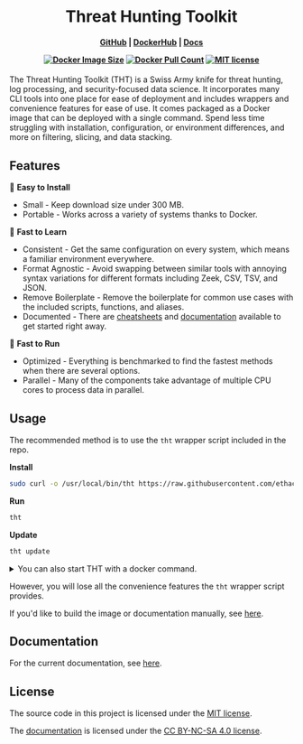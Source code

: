 <h1 align="center">
  Threat Hunting Toolkit
</h1>

<h4 align="center">

[GitHub][github-url] |
[DockerHub][docker-url] |
[Docs][docs-url]

[![Docker Image Size][docker-size-badge]][docker-url]
[![Docker Pull Count][docker-pulls-badge]][docker-url]
[![MIT license][mit-badge]](#license)

</h4>

The Threat Hunting Toolkit (<span title="Think Happy Thoughts  (⌒‿⌒)">THT</span>) is a Swiss Army knife for threat hunting, log processing, and security-focused data science. It incorporates many CLI tools into one place for ease of deployment and includes wrappers and convenience features for ease of use. It comes packaged as a Docker image that can be deployed with a single command. Spend less time struggling with installation, configuration, or environment differences, and more on filtering, slicing, and data stacking.

## Features

🧰 **Easy to Install**

- Small - Keep download size under 300 MB.
- Portable - Works across a variety of systems thanks to Docker.

📖 **Fast to Learn**

- Consistent - Get the same configuration on every system, which means a familiar environment everywhere.
- Format Agnostic - Avoid swapping between similar tools with annoying syntax variations for different formats including Zeek, CSV, TSV, and JSON.
- Remove Boilerplate - Remove the boilerplate for common use cases with the included scripts, functions, and aliases.
- Documented - There are [cheatsheets][cheat-url] and [documentation][docs-url] available to get started right away.

🚀 **Fast to Run**

- Optimized - Everything is benchmarked to find the fastest methods when there are several options.
- Parallel - Many of the components take advantage of multiple CPU cores to process data in parallel.

## Usage

The recommended method is to use the `tht` wrapper script included in the repo.

**Install**
```bash
sudo curl -o /usr/local/bin/tht https://raw.githubusercontent.com/ethack/tht/main/tht && sudo chmod +x /usr/local/bin/tht
```

**Run**
```bash
tht
```

**Update**
```bash
tht update
```

<details>
<summary>You can also start THT with a docker command.</summary>

**From DockerHub**
```bash
docker run \
    --rm -it \
    -h $(hostname) \
    --init \
    --pid host \
    -v /etc/localtime:/etc/localtime \
    -v /:/host \
    -w "/host/$(pwd)" \
    ethack/tht
```

**From GitHub Container Registry**
```bash
docker run \
    --rm -it \
    -h $(hostname) \
    --init \
    --pid host \
    -v /etc/localtime:/etc/localtime \
    -v /:/host \
    -w "/host/$(pwd)" \
    ghcr.io/ethack/tht
```

</details>

However, you will lose all the convenience features the `tht` wrapper script provides.

If you'd like to build the image or documentation manually, see [here](https://ethack.github.io/tht/development/).

## Documentation

For the current documentation, see [here](https://ethack.github.io/tht/).

## License

The source code in this project is licensed under the [MIT license](LICENSE).

The [documentation](docs/content/) is licensed under the [CC BY-NC-SA 4.0 license][cc-url]. 


[github-url]: https://github.com/ethack/tht
[docker-url]: https://hub.docker.com/r/ethack/tht
[docs-url]: https://ethack.github.io/tht/
[cheat-url]: https://github.com/ethack/tht/tree/main/cheatsheets

<!-- [![GitHub][github-badge]][github-url] -->
<!-- [![DockerHub][docker-badge]][docker-url] -->
<!-- [![Documentation][docs-badge]][docs-url] -->
<!-- [github-badge]: https://img.shields.io/badge/--181717?style=flat&logo=github&logoColor=white -->
<!-- [docker-badge]: https://img.shields.io/badge/--white?style=flat&logo=docker -->
<!-- [docs-badge]: https://img.shields.io/badge/--EEEEEE?style=flat&logo=readthedocs -->
<!-- [github-badge]: https://badgen.net/badge/icon/GitHub?icon=github&label&color=black -->
<!-- [docker-badge]: https://badgen.net/badge/icon/DockerHub?icon=docker&label&color=blue -->
<!-- [docs-badge]: https://badgen.net/badge/icon/Docs?icon=terminal&label&color=green -->

[docker-size-badge]: https://badgen.net/docker/size/ethack/tht
[docker-pulls-badge]: https://badgen.net/docker/pulls/ethack/tht
<!-- [docker-size-badge]: https://img.shields.io/docker/image-size/ethack/tht?sort=date -->
<!-- [docker-pulls-badge]: https://img.shields.io/docker/pulls/ethack/tht?label=pulls -->

[mit-badge]: https://badgen.net/badge/license/MIT/green
<!--[![CC BY-NC-SA 4.0 license][cc-badge]][cc-url]-->
<!-- [cc-badge]: https://licensebuttons.net/l/by-nc-sa/4.0/80x15.png -->
[cc-url]: https://creativecommons.org/licenses/by-nc-sa/4.0/
<!-- [mit-badge]: https://img.shields.io/badge/License-MIT-blue.svg -->
<!-- [cc-badge]: https://licensebuttons.net/l/by-nc-sa/4.0/88x31.png -->
